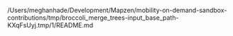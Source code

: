 /Users/meghanhade/Development/Mapzen/mobility-on-demand-sandbox-contributions/tmp/broccoli_merge_trees-input_base_path-KXqFsUyj.tmp/1/README.md